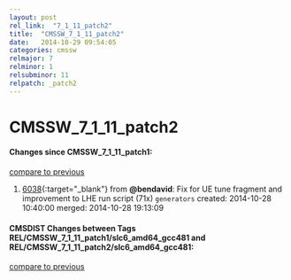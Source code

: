 ```yaml
---
layout: post
rel_link:  "7_1_11_patch2"
title:  "CMSSW_7_1_11_patch2"
date:   2014-10-29 09:54:05
categories: cmssw
relmajor: 7
relminor: 1
relsubminor: 11
relpatch: _patch2
---
```


# CMSSW_7_1_11_patch2
#### Changes since CMSSW_7_1_11_patch1:

[compare to previous](https://github.com/cms-sw/cmssw/compare/CMSSW_7_1_11_patch1...CMSSW_7_1_11_patch2)



1. [6038](http://github.com/cms-sw/cmssw/pull/6038){:target="_blank"}  from **@bendavid**: Fix for UE tune fragment and improvement to LHE run script (71x) `generators`  created: 2014-10-28 10:40:00 merged: 2014-10-28 19:13:09

#### CMSDIST Changes between Tags REL/CMSSW_7_1_11_patch1/slc6_amd64_gcc481 and REL/CMSSW_7_1_11_patch2/slc6_amd64_gcc481:

[compare to previous](https://github.com/cms-sw/cmsdist/compare/REL/CMSSW_7_1_11_patch1/slc6_amd64_gcc481...REL/CMSSW_7_1_11_patch2/slc6_amd64_gcc481)


